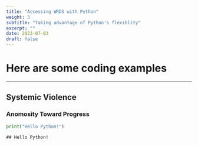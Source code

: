 ```yaml
---
title: "Accessing WRDS with Python"
weight: 3
subtitle: "Taking advantage of Python's flexiblity"
excerpt: ""
date: 2023-07-03
draft: false
---
```


# Here are some coding examples

---

## Systemic Violence

### Anomosity Toward Progress


```python
print("Hello Python!")
```

```
## Hello Python!
```
